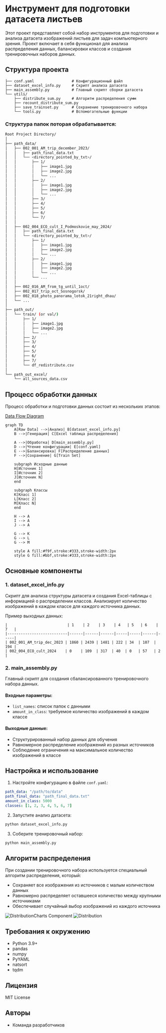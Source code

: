 # Инструмент для подготовки датасета листьев

Этот проект представляет собой набор инструментов для подготовки и анализа датасета изображений листьев для задач компьютерного зрения. Проект включает в себя функционал для анализа распределения данных, балансировки классов и создания тренировочных наборов данных.

## Структура проекта

```
├── conf.yaml                 # Конфигурационный файл
├── dataset_excel_info.py     # Скрипт анализа датасета
├── main_assembly.py          # Главный скрипт сборки датасета
└── utils/
    ├── distribute_sum.py     # Алгоритм распределения сумм
    ├── recount_distribute_sum.py
    ├── save_trainset.py      # Сохранение тренировочного набора
    └── tools.py              # Вспомогательные функции
```

### Структура папок поторая обрабатывается:

```bash
Root Project Directory/
│
├── path_data/
│   ├── 002_001_AM_trip_december_2023/
│   │   ├── path_final_data.txt
│   │   └── <directory_pointed_by_txt>/
│   │       ├── 1/
│   │       │   ├── image1.jpg
│   │       │   ├── image2.jpg
│   │       │   └── ...
│   │       ├── 2/
│   │       │   ├── image1.jpg
│   │       │   ├── image2.jpg
│   │       │   └── ...
│   │       ├── 3/
│   │       ├── 4/
│   │       ├── 5/
│   │       ├── 6/
│   │       └── 7/
│   │
│   ├── 002_004_ECO_cult_I_Podmoskovie_may_2024/
│   │   ├── path_final_data.txt
│   │   └── <directory_pointed_by_txt>/
│   │       ├── 1/
│   │       │   ├── image1.jpg
│   │       │   ├── image2.jpg
│   │       │   └── ...
│   │       ├── 2/
│   │       │   ├── image1.jpg
│   │       │   ├── image2.jpg
│   │       │   └── ...
│   │       └── ...
│   │
│   ├── 002_016_AM_from_tg_until_1oct/
│   ├── 002_017_trip_oct_Sosnogorsk/
│   ├── 002_018_photo_panorama_lotok_21right_dhau/
│   └── ...
│
├── path_out/
│   └── train/ (or val/)
│       ├── 1/
│       │   ├── image1.jpg
│       │   ├── image2.jpg
│       │   └── ...
│       ├── 2/
│       ├── 3/
│       ├── 4/
│       ├── 5/
│       ├── 6/
│       ├── 7/
│       └── df_redistribute.csv
│
└── path_out_excel/
    └── all_sources_data.csv
```


## Процесс обработки данных

Процесс обработки и подготовки данных состоит из нескольких этапов:

[Data Flow Diagram](./md_links/data-flow-diagram.mermaid)
```mermaid
graph TD
    A[Raw Data] -->|Анализ| B[dataset_excel_info.py]
    B -->|Генерация| C[Excel таблица распределения]
    
    A -->|Обработка| D[main_assembly.py]
    D -->|Чтение конфигурации| E[conf.yaml]
    E -->|Балансировка| F[Распределение данных]
    F -->|Сохранение| G[Train Set]
    
    subgraph Исходные данные
    H[Источник 1]
    I[Источник 2]
    J[Источник N]
    end
    
    subgraph Классы
    K[Класс 1]
    L[Класс 2]
    M[Класс N]
    end
    
    H --> A
    I --> A
    J --> A
    
    G --> K
    G --> L
    G --> M
    
    style A fill:#f9f,stroke:#333,stroke-width:2px
    style G fill:#bbf,stroke:#333,stroke-width:2px
```

## Основные компоненты

### 1. dataset_excel_info.py

Скрипт для анализа структуры датасета и создания Excel-таблицы с информацией о распределении классов. Анализирует количество изображений в каждом классе для каждого источника данных.

Пример выходных данных:
```
|                           | 1    | 2    | 3    | 4   | 5   | 6    | 7   |
|---------------------------|------|------|------|-----|-----|------|-----|
| 002_001_AM_trip_dec_2023 | 1860 | 2439 | 1481 | 222 | 34  | 107  | 194 |
| 002_004_ECO_cult_2024    | 0    | 109  | 317  | 40  | 0   | 57   | 2   |
```

### 2. main_assembly.py

Главный скрипт для создания сбалансированного тренировочного набора данных.

#### Входные параметры:
- `list_names`: список папок с данными
- `amount_in_class`: требуемое количество изображений в каждом классе

#### Выходные данные:
- Структурированный набор данных для обучения
- Равномерное распределение изображений из разных источников
- Соблюдение ограничения на максимальное количество изображений в классе

## Настройка и использование

1. Настройте конфигурацию в файле `conf.yaml`:
```yaml
path_data: "/path/to/data"
path_final_data: "path_final_data.txt"
amount_in_class: 5000
classes: [1, 2, 3, 4, 5, 6, 7]
```

2. Запустите анализ датасета:
```bash
python dataset_excel_info.py
```

3. Соберите тренировочный набор:
```bash
python main_assembly.py
```

## Алгоритм распределения

При создании тренировочного набора используется специальный алгоритм распределения, который:
- Сохраняет все изображения из источников с малым количеством данных
- Равномерно распределяет оставшееся количество между крупными источниками
- Обеспечивает случайный выбор изображений из каждого источника

![DistributionCharts Component](./md_links/distribution-charts.tsx)
![Distribution](./md_links/distribution.png)

## Требования к окружению

- Python 3.9+
- pandas
- numpy
- PyYAML
- natsort
- tqdm

## Лицензия

MIT License

## Авторы

- Команда разработчиков

